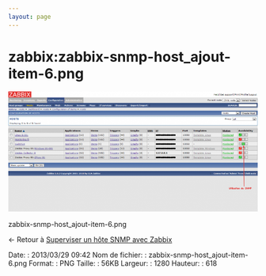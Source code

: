 ```yaml
---
layout: page
---
```


zabbix:zabbix-snmp-host\_ajout-item-6.png
=========================================

[![zabbix-snmp-host\_ajout-item-6.png](../../assets/media/zabbix/zabbix-snmp-host_ajout-item-6.png@cache=&w=900&h=434 "zabbix-snmp-host_ajout-item-6.png")](../../assets/media/zabbix/zabbix-snmp-host_ajout-item-6.png@cache= "Afficher le fichier original")

zabbix-snmp-host\_ajout-item-6.png

← Retour à [Superviser un hôte SNMP avec
Zabbix](../../zabbix/zabbix-snmp-host.html "zabbix:zabbix-snmp-host")

Date:
:   2013/03/29 09:42
Nom de fichier:
:   zabbix-snmp-host\_ajout-item-6.png
Format:
:   PNG
Taille:
:   56KB
Largeur:
:   1280
Hauteur:
:   618

